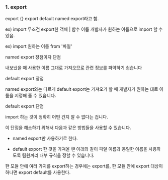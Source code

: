 ### 1. export

export {}	export default 
named export라고 함.

ex) import 무조건 export한 객체 | 함수 이름	개발자가 원하는 이름으로 import 할 수 있음.

ex) import 원하는 이름 from '파일'

named export 장점이자 단점

내보냈을 때 사용한 이름 그대로 가져오므로 관련 정보를 파악하기 쉽습니다

 
default export 장점

named export와는 다르게 default export는 가져오기 할 때 개발자가 원하는 대로 이름을 지정해 줄 수 있습니다.

default export 단점

import 하는 것이 정확히 어떤 건지 알 수 없다는 겁니다. 

이 단점을 해소하기 위해서 다음과 같은 방법들을 사용할 수 있습니다.

- named export만 사용하기로 한다.

- default export 한 것을 가져올 땐 아래와 같이 파일 이름과 동일한 이름을 사용하도록 팀원끼리 내부 규칙을 정할 수 있습니다.

한 모듈 안에 여러 가지를 export하는 경우에는 export를, 한 모듈 안에 export 대상이 하나면 export default를 사용한다.
 
